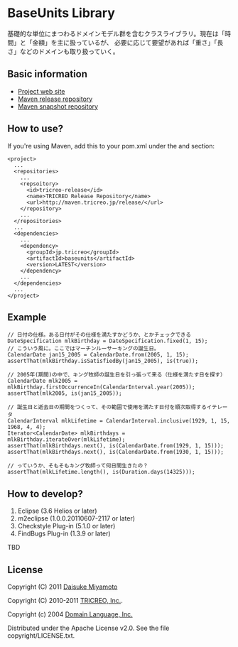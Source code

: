 BaseUnits Library
==================

基礎的な単位にまつわるドメインモデル群を含むクラスライブラリ。現在は「時間」と「金額」を主に扱っているが、
必要に応じて要望があれば「重さ」「長さ」などのドメインも取り扱っていく。

Basic information
-----------------

- [Project web site](http://maven.tricreo.jp/site/baseunits/latest/)
- [Maven release repository](http://maven.tricreo.jp/release/)
- [Maven snapshot repository](http://maven.tricreo.jp/snapshot/)


How to use?
-----------

If you're using Maven, add this to your pom.xml under the <repositories> and <dependencies> section:

    <project>
      ...
      <repositories>
        ...
        <repsoitory>
          <id>tricreo-release</id>
          <name>TRICREO Release Repository</name>
          <url>http://maven.tricreo.jp/release/</url>
        </repository>
        ...
      </repositories>
      ...
      <dependencies>
        ...
        <dependency>
          <groupId>jp.tricreo</groupId>
          <artifactId>baseunits</artifactId>
          <version>LATEST</version>
        </dependency>
        ...
      </dependencies>
      ...
    </project>

Example
-------

    // 日付の仕様。ある日付がその仕様を満たすかどうか、とかチェックできる
    DateSpecification mlkBirthday = DateSpecification.fixed(1, 15);
    // こういう風に。ここではマーチンルーサーキングの誕生日。
    CalendarDate jan15_2005 = CalendarDate.from(2005, 1, 15);
    assertThat(mlkBirthday.isSatisfiedBy(jan15_2005), is(true));
    
    // 2005年(期間)の中で、キング牧師の誕生日を引っ張って来る（仕様を満たす日を探す）
    CalendarDate mlk2005 = mlkBirthday.firstOccurrenceIn(CalendarInterval.year(2005));
    assertThat(mlk2005, is(jan15_2005));
    
    // 誕生日と逝去日の期間をつくって、その範囲で使用を満たす日付を順次取得するイテレータ
    CalendarInterval mlkLifetime = CalendarInterval.inclusive(1929, 1, 15, 1968, 4, 4);
    Iterator<CalendarDate> mlkBirthdays = mlkBirthday.iterateOver(mlkLifetime);
    assertThat(mlkBirthdays.next(), is(CalendarDate.from(1929, 1, 15)));
    assertThat(mlkBirthdays.next(), is(CalendarDate.from(1930, 1, 15)));
    
    // っていうか、そもそもキング牧師って何日間生きたの？
    assertThat(mlkLifetime.length(), is(Duration.days(14325)));



How to develop?
---------------

1. Eclipse (3.6 Helios or later)
2. m2eclipse (1.0.0.20110607-2117 or later)
3. Checkstyle Plug-in (5.1.0 or later)
4. FindBugs Plug-in (1.3.9 or later)

TBD

License
-------

Copyright (C) 2011 [Daisuke Miyamoto](http://d.hatena.ne.jp/daisuke-m/)

Copyright (C) 2010-2011 [TRICREO, Inc.](http://tricreo.jp/).

Copyright (c) 2004 [Domain Language, Inc.](http://domainlanguage.com)

Distributed under the Apache License v2.0.  See the file copyright/LICENSE.txt.



